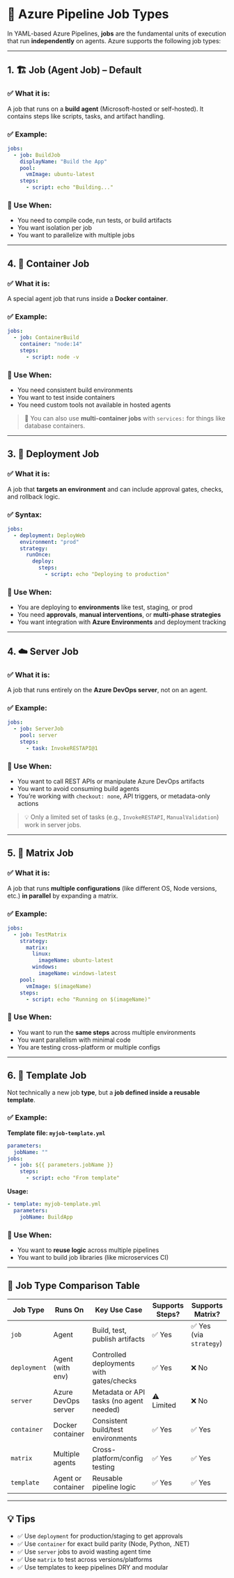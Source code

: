 # 💼 Azure Pipeline Job Types

In YAML-based Azure Pipelines, **jobs** are the fundamental units of execution that run **independently** on agents. Azure supports the following job types:

---

## 1. 🏗️ **Job (Agent Job)** – Default

### ✅ What it is:

A job that runs on a **build agent** (Microsoft-hosted or self-hosted). It contains steps like scripts, tasks, and artifact handling.

### ✅ Example:

```yaml
jobs:
  - job: BuildJob
    displayName: "Build the App"
    pool:
      vmImage: ubuntu-latest
    steps:
      - script: echo "Building..."
```

### 🔹 Use When:

- You need to compile code, run tests, or build artifacts
- You want isolation per job
- You want to parallelize with multiple jobs

---

## 4. 🛑 **Container Job**

### ✅ What it is:

A special agent job that runs inside a **Docker container**.

### ✅ Example:

```yaml
jobs:
  - job: ContainerBuild
    container: "node:14"
    steps:
      - script: node -v
```

### 🔹 Use When:

- You need consistent build environments
- You want to test inside containers
- You need custom tools not available in hosted agents

> 🔄 You can also use **multi-container jobs** with `services:` for things like database containers.

---

## 3. 🔐 **Deployment Job**

### ✅ What it is:

A job that **targets an environment** and can include approval gates, checks, and rollback logic.

### ✅ Syntax:

```yaml
jobs:
  - deployment: DeployWeb
    environment: "prod"
    strategy:
      runOnce:
        deploy:
          steps:
            - script: echo "Deploying to production"
```

### 🔹 Use When:

- You are deploying to **environments** like test, staging, or prod
- You need **approvals**, **manual interventions**, or **multi-phase strategies**
- You want integration with **Azure Environments** and deployment tracking

---

## 4. ☁️ **Server Job**

### ✅ What it is:

A job that runs entirely on the **Azure DevOps server**, not on an agent.

### ✅ Example:

```yaml
jobs:
  - job: ServerJob
    pool: server
    steps:
      - task: InvokeRESTAPI@1
```

### 🔹 Use When:

- You want to call REST APIs or manipulate Azure DevOps artifacts
- You want to avoid consuming build agents
- You’re working with `checkout: none`, API triggers, or metadata-only actions

> 💡 Only a limited set of tasks (e.g., `InvokeRESTAPI`, `ManualValidation`) work in server jobs.

---

## 5. 🧪 **Matrix Job**

### ✅ What it is:

A job that runs **multiple configurations** (like different OS, Node versions, etc.) **in parallel** by expanding a matrix.

### ✅ Example:

```yaml
jobs:
  - job: TestMatrix
    strategy:
      matrix:
        linux:
          imageName: ubuntu-latest
        windows:
          imageName: windows-latest
    pool:
      vmImage: $(imageName)
    steps:
      - script: echo "Running on $(imageName)"
```

### 🔹 Use When:

- You want to run the **same steps** across multiple environments
- You want parallelism with minimal code
- You are testing cross-platform or multiple configs

---

## 6. 🧱 **Template Job**

Not technically a new job **type**, but a **job defined inside a reusable template**.

### ✅ Example:

**Template file: `myjob-template.yml`**

```yaml
parameters:
  jobName: ""
jobs:
  - job: ${{ parameters.jobName }}
    steps:
      - script: echo "From template"
```

**Usage:**

```yaml
- template: myjob-template.yml
  parameters:
    jobName: BuildApp
```

### 🔹 Use When:

- You want to **reuse logic** across multiple pipelines
- You want to build job libraries (like microservices CI)

---

## 🧭 Job Type Comparison Table

| Job Type     | Runs On             | Key Use Case                             | Supports Steps? | Supports Matrix?        |
| ------------ | ------------------- | ---------------------------------------- | --------------- | ----------------------- |
| `job`        | Agent               | Build, test, publish artifacts           | ✅ Yes          | ✅ Yes (via `strategy`) |
| `deployment` | Agent (with env)    | Controlled deployments with gates/checks | ✅ Yes          | ❌ No                   |
| `server`     | Azure DevOps server | Metadata or API tasks (no agent needed)  | ⚠️ Limited      | ❌ No                   |
| `container`  | Docker container    | Consistent build/test environments       | ✅ Yes          | ✅ Yes                  |
| `matrix`     | Multiple agents     | Cross-platform/config testing            | ✅ Yes          | ✅ Yes                  |
| `template`   | Agent or container  | Reusable pipeline logic                  | ✅ Yes          | ✅ Yes                  |

---

## 💡 Tips

- ✅ Use `deployment` for production/staging to get approvals
- ✅ Use `container` for exact build parity (Node, Python, .NET)
- ✅ Use `server` jobs to avoid wasting agent time
- ✅ Use `matrix` to test across versions/platforms
- ✅ Use templates to keep pipelines DRY and modular
